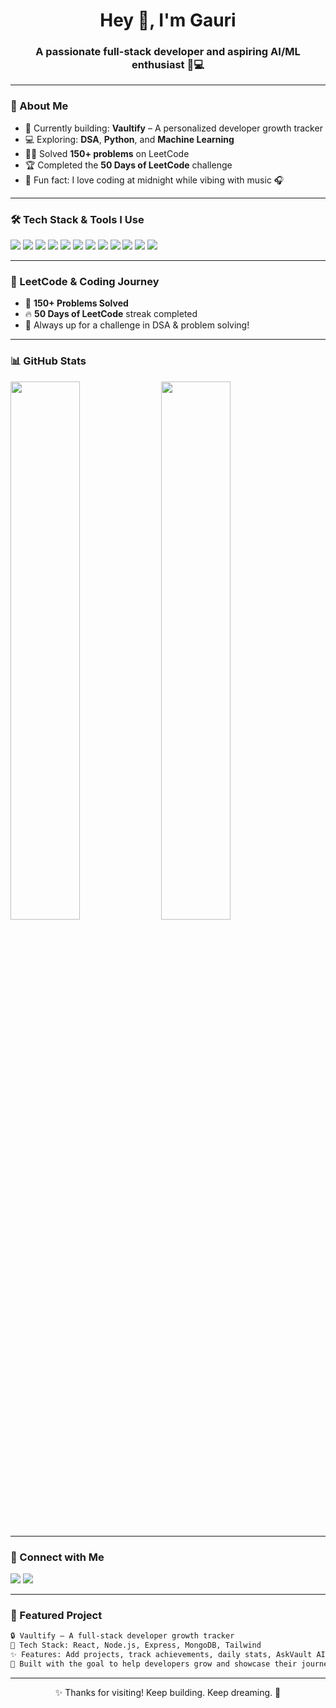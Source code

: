 


<h1 align="center">Hey 👋, I'm Gauri</h1>
<h3 align="center">A passionate full-stack developer and aspiring AI/ML enthusiast 🧠💻</h3>

---

### 💫 About Me
- 🚀 Currently building: **Vaultify** – A personalized developer growth tracker  
- 💻 Exploring: **DSA**, **Python**, and **Machine Learning**
- 👩‍💻 Solved **150+ problems** on LeetCode  
- 🏆 Completed the **50 Days of LeetCode** challenge  
- 🧩 Fun fact: I love coding at midnight while vibing with music 🎧

---

### 🛠 Tech Stack & Tools I Use

<p align="left">
  <img src="https://img.shields.io/badge/HTML5-E34F26?style=for-the-badge&logo=html5&logoColor=white"/>
  <img src="https://img.shields.io/badge/CSS3-1572B6?style=for-the-badge&logo=css3&logoColor=white"/>
  <img src="https://img.shields.io/badge/JavaScript-F7DF1E?style=for-the-badge&logo=javascript&logoColor=black"/>
  <img src="https://img.shields.io/badge/Python-3776AB?style=for-the-badge&logo=python&logoColor=white"/>
  <img src="https://img.shields.io/badge/React-20232A?style=for-the-badge&logo=react&logoColor=61DAFB"/>
  <img src="https://img.shields.io/badge/Node.js-339933?style=for-the-badge&logo=node.js&logoColor=white"/>
  <img src="https://img.shields.io/badge/Express.js-000000?style=for-the-badge&logo=express&logoColor=white"/>
  <img src="https://img.shields.io/badge/MongoDB-47A248?style=for-the-badge&logo=mongodb&logoColor=white"/>
  <img src="https://img.shields.io/badge/Tailwind_CSS-38B2AC?style=for-the-badge&logo=tailwind-css&logoColor=white"/>
  <img src="https://img.shields.io/badge/Git-F05032?style=for-the-badge&logo=git&logoColor=white"/>
  <img src="https://img.shields.io/badge/GitHub-181717?style=for-the-badge&logo=github&logoColor=white"/>
  <img src="https://img.shields.io/badge/VS_Code-007ACC?style=for-the-badge&logo=visual-studio-code&logoColor=white"/>
</p>

---

### 🔢 LeetCode & Coding Journey
- 💪 **150+ Problems Solved**
- 🔥 **50 Days of LeetCode** streak completed
- 🌟 Always up for a challenge in DSA & problem solving!

---

### 📊 GitHub Stats

<p align="left">
  <img src="https://github-readme-stats.vercel.app/api?username=gauricodes&show_icons=true&theme=radical" width="47%" />
  <img src="https://github-readme-stats.vercel.app/api/top-langs/?username=gauricodes&layout=compact&theme=radical" width="47%" />
</p>

---

### 🔗 Connect with Me

<p align="left">
  <a href="https://www.linkedin.com/in/your-linkedin" target="_blank"><img src="https://img.shields.io/badge/LinkedIn-0A66C2?style=for-the-badge&logo=linkedin&logoColor=white" /></a>
  <a href="https://www.instagram.com/your-instagram" target="_blank"><img src="https://img.shields.io/badge/Instagram-E4405F?style=for-the-badge&logo=instagram&logoColor=white" /></a>
</p>

---

### 📌 Featured Project

```bash
🔒 Vaultify – A full-stack developer growth tracker  
💼 Tech Stack: React, Node.js, Express, MongoDB, Tailwind  
✨ Features: Add projects, track achievements, daily stats, AskVault AI, Codex notes  
🎯 Built with the goal to help developers grow and showcase their journey!
```

---

<p align="center">✨ Thanks for visiting! Keep building. Keep dreaming. 🚀</p>
